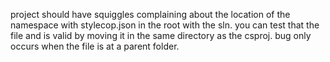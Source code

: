 project should have squiggles complaining about the location of the namespace with stylecop.json in the root with the sln.
you can test that the file and is valid by moving it in the same directory as the csproj. bug only occurs when the file is at 
a parent folder.
